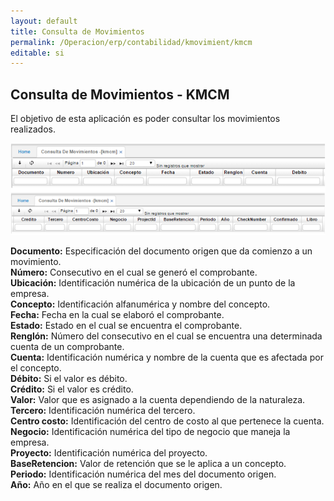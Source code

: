 ```yaml
---
layout: default
title: Consulta de Movimientos
permalink: /Operacion/erp/contabilidad/kmovimient/kmcm
editable: si
---
```


## Consulta de Movimientos - KMCM

El objetivo de esta aplicación es poder consultar los movimientos realizados.


![](KMCM1.png)


**Documento:** Especificación del documento origen que da comienzo a un movimiento.  
**Número:** Consecutivo en el cual se generó el comprobante.  
**Ubicación:** Identificación numérica de la ubicación de un punto de la empresa.  
**Concepto:** Identificación alfanumérica y nombre del concepto.  
**Fecha:** Fecha en la cual se elaboró el comprobante.  
**Estado:** Estado en el cual se encuentra el comprobante.  
**Renglón:** Número del consecutivo en el cual se encuentra una determinada cuenta de un comprobante.  
**Cuenta:** Identificación numérica y nombre de la cuenta que es afectada por el concepto.  
**Débito:** Si el valor es débito.  
**Crédito:** Si el valor es crédito.  
**Valor:** Valor que es asignado a la cuenta dependiendo de la naturaleza.  
**Tercero:** Identificación numérica del tercero.  
**Centro costo:** Identificación del centro de costo al que pertenece la cuenta.  
**Negocio:** Identificación numérica del tipo de negocio que maneja la empresa.  
**Proyecto:** Identificación numérica del proyecto.  
**BaseRetencion:** Valor de retención que se le aplica a un concepto.  
**Periodo:** Identificación numérica del mes del documento origen.  
**Año:** Año en el que se realiza el documento origen.  







